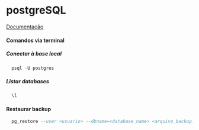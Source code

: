 # postgreSQL
 
[Documentação](https://www.postgresql.org/docs/)


#### Comandos via terminal

##### Conectar à base local
```sql
  psql -U postgres
```

##### Listar databases
```sql
  \l
```

#### Restaurar backup
```sql
  pg_restore --user <usuario> --dbname=<database_name> <arquivo_backup.dmp>
```
